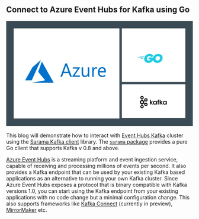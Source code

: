 ## Connect to Azure Event Hubs for Kafka using Go

![](azure-kafka-go.jpg)

This blog will demonstrate how to interact with [Event Hubs Kafka](https://docs.microsoft.com/azure/event-hubs/event-hubs-for-kafka-ecosystem-overview?WT.mc_id=eventhubskafkagosarama-github-abhishgu) cluster using the [Sarama Kafka client](https://github.com/Shopify/sarama) library. The [`sarama` package](https://godoc.org/github.com/Shopify/sarama) provides a pure Go client that supports Kafka v 0.8 and above.

[Azure Event Hubs](https://docs.microsoft.com/azure/event-hubs/?WT.mc_id=eventhubskafkagosarama-github-abhishgu) is a streaming platform and event ingestion service, capable of receiving and processing millions of events per second. It also provides a Kafka endpoint that can be used by your existing Kafka based applications as an alternative to running your own Kafka cluster. Since Azure Event Hubs exposes a protocol that is binary compatible with Kafka versions 1.0, you can start using the Kafka endpoint from your existing applications with no code change but a minimal configuration change. This also supports frameworks like [Kafka Connect](https://kafka.apache.org/documentation/#connect) (currently in preview), [MirrorMaker](https://kafka.apache.org/documentation/#basic_ops_mirror_maker) etc.
